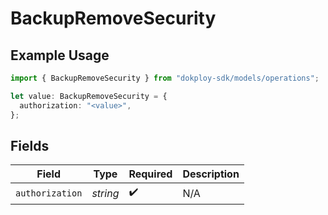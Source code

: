 # BackupRemoveSecurity

## Example Usage

```typescript
import { BackupRemoveSecurity } from "dokploy-sdk/models/operations";

let value: BackupRemoveSecurity = {
  authorization: "<value>",
};
```

## Fields

| Field              | Type               | Required           | Description        |
| ------------------ | ------------------ | ------------------ | ------------------ |
| `authorization`    | *string*           | :heavy_check_mark: | N/A                |